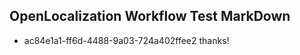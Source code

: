 ## OpenLocalization Workflow Test MarkDown
* ac84e1a1-ff6d-4488-9a03-724a402ffee2 thanks!

<!--HONumber=Jul16_HO4-->


